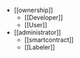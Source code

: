 - [[ownership]]
  - [[Developer]]
  - [[User]]
- [[administrator]]
  - [[smartcontract]]
  - [[Labeler]]